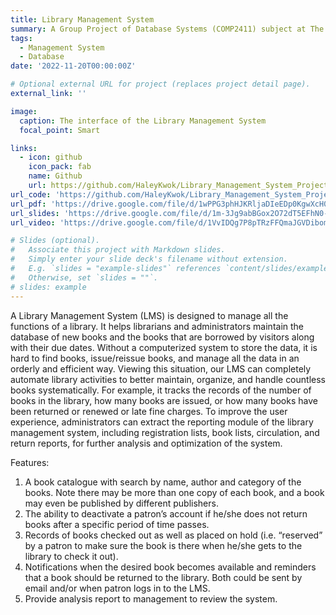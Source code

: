 ```yaml
---
title: Library Management System
summary: A Group Project of Database Systems (COMP2411) subject at The Hong Kong Polytechnic University, made by CHEN Derun, JIANG Guanlin, KWOK Hin Chi, LIU Minghao, YE Haowen, and ZHANG Wengyu.
tags:
  - Management System
  - Database
date: '2022-11-20T00:00:00Z'

# Optional external URL for project (replaces project detail page).
external_link: ''

image:
  caption: The interface of the Library Management System
  focal_point: Smart

links:
  - icon: github
    icon_pack: fab
    name: Github
    url: https://github.com/HaleyKwok/Library_Management_System_Project
url_code: 'https://github.com/HaleyKwok/Library_Management_System_Project'
url_pdf: 'https://drive.google.com/file/d/1wPPG3phHJKRljaDIeEDp0KgwXcH0wdg6/view?usp=sharing'
url_slides: 'https://drive.google.com/file/d/1m-3Jg9abBGox2O72dT5EFhN0-coztHm6/view?usp=sharing'
url_video: 'https://drive.google.com/file/d/1VvIDQg7P8pTRzFFQmaJGVDibomUk7MfP/view?usp=sharing'

# Slides (optional).
#   Associate this project with Markdown slides.
#   Simply enter your slide deck's filename without extension.
#   E.g. `slides = "example-slides"` references `content/slides/example-slides.md`.
#   Otherwise, set `slides = ""`.
# slides: example
---
```

A Library Management System (LMS) is designed to manage all the functions of a library. It
helps librarians and administrators maintain the database of new books and the books that are
borrowed by visitors along with their due dates. Without a computerized system to store the data,
it is hard to find books, issue/reissue books, and manage all the data in an orderly and efficient
way. Viewing this situation, our LMS can completely automate library activities to better
maintain, organize, and handle countless books systematically. For example, it tracks the records
of the number of books in the library, how many books are issued, or how many books have been
returned or renewed or late fine charges. To improve the user experience, administrators can
extract the reporting module of the library management system, including registration lists, book
lists, circulation, and return reports, for further analysis and optimization of the system.

Features:
1. A book catalogue with search by name, author and category of the books. Note there may be more than one copy of each book, and a book may even be published by different publishers.
2. The ability to deactivate a patron’s account if he/she does not return books after a specific period of time passes.
3. Records of books checked out as well as placed on hold (i.e. “reserved” by a patron to make sure the book is there when he/she gets to the library to check it out).
4. Notifications when the desired book becomes available and reminders that a book should be returned to the library. Both could be sent by email and/or when patron logs in to the LMS.
5. Provide analysis report to management to review the system.

